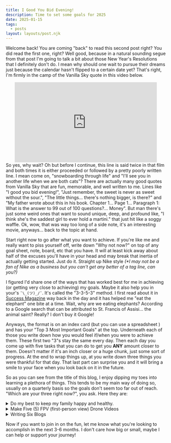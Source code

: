 ```yaml
---
title: I Good You Bid Evening!
description: Time to set some goals for 2025
date: 2025-01-15
tags:
  - posts
layout: layouts/post.njk
---
```


Welcome back! You are coming "back" to read this second post right? You did read the first one, right? Well good, because in a natural sounding segue from that post I'm going to talk a bit about those New Year's Resolutions that I definitely don't do. I mean why should one wait to pursue their dreams just because the calendar hasn't flipped to a certain date yet? That's right, I'm firmly in the camp of the Vanilla Sky quote in this video below.

<div align="center" display="block">
  <iframe width="448" height="252" src="https://www.youtube.com/embed/jdX3LZCBwfg?si=HufI-M5zw5xJyQYr" title="YouTube video player" frameborder="0" allow="accelerometer; autoplay; clipboard-write; encrypted-media; gyroscope; picture-in-picture; web-share" referrerpolicy="strict-origin-when-cross-origin" allowfullscreen></iframe>
</div>
So yes, why wait? Oh but before I continue, this line is said twice in that film and both times it is either proceeded or followed by a pretty poorly written line. I mean come on, "snowboarding through life" and "I'll see you in another life when we are both cats"? There are actually many good quotes from Vanilla Sky that are fun, memorable, and well written to me. Lines like "I good you bid evening!", "Just remember, the sweet is never as sweet without the sour.", "The little things... there's nothing bigger, is there?" and "My father wrote about this in his book. Chapter 1... Page 1... Paragraph 1: What is the answer to 99 out of 100 questions?... Money". But man there's just some weird ones that want to sound unique, deep, and profound like, "I think she's the saddest girl to ever hold a martini." that just hit like a soggy waffle. Ok, wow, that was way too long of a side note, it's an interesting movie, anyways... back to the topic at hand.

Start right now to go after what you want to achieve. If you're like me and really want to piss yourself off, write down "Why not now?" on top of any goal sheet, note, board, etc that you have. It will at least kick away about half of the excuses you'll have in your head and may break that inertia of actually getting started. Just do it. Straight up Nike style _(*I may not be a fan of Nike as a business but you can't get any better of a tag line, can you?)_

I figured I'd share one of the ways that has worked best for me in achieving (or getting very close to achieving) my goals. Maybe it also help you in your's `¯\_(ツ)_/¯`. It's called the "3-3-5-3" method. I first read about it in <u>Success Magazine</u> way back in the day and it has helped me "eat the elephant" one bite at a time. Wait, why are we eating elephants?  According to a Google search that can be attributed to St. Francis of Assisi... the animal saint? Really? I don't buy it Google!

Anyways, the format is on an index card (but you can use a spreadsheet ) and has your "Top 3 Most Important Goals" at the top. Underneath each of those you write down how you would feel if/when you were to achieve them. These first two "3"s stay the same every day. Then each day you come up with five tasks that you can do to get you <strong>ANY</strong> amount closer to them. Doesn't matter if it's an inch closer or a huge chunk, just some sort of progress. At the end to wrap things up, at you write down three things you were thankful for that day. That last part can surprise you and it will bring a smile to your face when you look back on it in the future.

So as you can see from the title of this blog, I enjoy dipping my toes into learning a plethora of things. This tends to be my main way of doing so, usually on a quarterly basis so the goals don't seem too far out of reach. "Which are your three right now?", you ask. Here they are:

<details><summary>Do my best to keep my family happy and healthy.</summary>
I have a wonderful baby boy, loving wife, amazing dog, and the rest of my family far-and-wide are great people that I want to enjoy more times with.</details>

<details><summary>Make Five (5) FPV (first-person view) Drone Videos</summary>
  I got bit by the FPV bug around this time last year and it's a lotta fun but also very challenging. I'll post future blogs on the hobby and what attracted me to it- but for now I want to showcase some of the skills I have via videos. The videos are going to probably suck, and that's ok. It's part of the learning process and I want to get them done so I can see where I can learn more in the future.</details>

<details><summary>Writing Six Blogs</summary>
  Yes, this! Read my first one to know why (shamless plug!)</details>

Now if you want to join in on the fun, let me know what you're looking to accomplish in the next 3-6 months. I don't care how big or small, maybe I can help or support your journey!